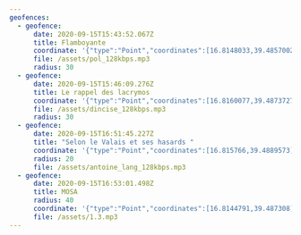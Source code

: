 ```yaml
---
geofences:
  - geofence:
      date: 2020-09-15T15:43:52.067Z
      title: Flamboyante
      coordinate: '{"type":"Point","coordinates":[16.8148033,39.4857002]}'
      file: /assets/pol_128kbps.mp3
      radius: 30
  - geofence:
      date: 2020-09-15T15:46:09.276Z
      title: Le rappel des lacrymos
      coordinate: '{"type":"Point","coordinates":[16.8160077,39.4873727]}'
      file: /assets/dincise_128kbps.mp3
      radius: 30
  - geofence:
      date: 2020-09-15T16:51:45.227Z
      title: "Selon le Valais et ses hasards "
      coordinate: '{"type":"Point","coordinates":[16.815766,39.4889573]}'
      radius: 20
      file: /assets/antoine_lang_128kbps.mp3
  - geofence:
      date: 2020-09-15T16:53:01.498Z
      title: MOSA
      radius: 40
      coordinate: '{"type":"Point","coordinates":[16.8144791,39.487308]}'
      file: /assets/1.3.mp3
---
```


